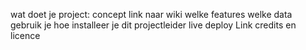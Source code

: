 wat doet je project: concept link naar wiki
welke features
welke data gebruik je
hoe installeer je dit projectleider
live deploy Link
credits en licence
